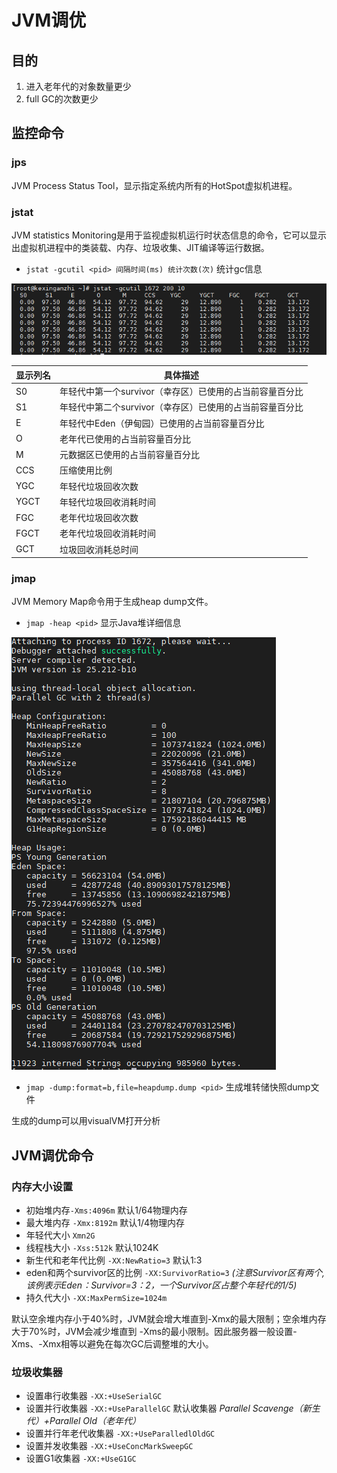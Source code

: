 # JVM调优

## 目的

1. 进入老年代的对象数量更少
2. full GC的次数更少

## 监控命令

### jps

JVM Process Status Tool，显示指定系统内所有的HotSpot虚拟机进程。

### jstat

JVM statistics Monitoring是用于监视虚拟机运行时状态信息的命令，它可以显示出虚拟机进程中的类装载、内存、垃圾收集、JIT编译等运行数据。

- `jstat -gcutil <pid> 间隔时间(ms) 统计次数(次)` 统计gc信息

![jstat](../../pictures/jstat.jpg)

| 显示列名|具体描述|
| ------|------|
|S0|年轻代中第一个survivor（幸存区）已使用的占当前容量百分比|
|S1|年轻代中第二个survivor（幸存区）已使用的占当前容量百分比|
|E|年轻代中Eden（伊甸园）已使用的占当前容量百分比|
|O|老年代已使用的占当前容量百分比|
|M|元数据区已使用的占当前容量百分比|
|CCS|压缩使用比例|
|YGC|年轻代垃圾回收次数|
|YGCT|年轻代垃圾回收消耗时间|
|FGC|老年代垃圾回收次数|
|FGCT|老年代垃圾回收消耗时间|
|GCT|垃圾回收消耗总时间|

### jmap

JVM Memory Map命令用于生成heap dump文件。

- `jmap -heap <pid>` 显示Java堆详细信息

![jmap-heap](../../pictures/jmap-heap.png)

- `jmap -dump:format=b,file=heapdump.dump <pid>` 生成堆转储快照dump文件

生成的dump可以用visualVM打开分析

## JVM调优命令

### 内存大小设置

- 初始堆内存`-Xms:4096m` 默认1/64物理内存
- 最大堆内存 `-Xmx:8192m` 默认1/4物理内存
- 年轻代大小 `Xmn2G`
- 线程栈大小 `-Xss:512k` 默认1024K
- 新生代和老年代比例 `-XX:NewRatio=3` 默认1:3
- eden和两个survivor区的比例 `-XX:SurvivorRatio=3`
*(注意Survivor区有两个,该例表示Eden：Survivor=3：2，一个Survivor区占整个年轻代的1/5)*
- 持久代大小 `-XX:MaxPermSize=1024m`

默认空余堆内存小于40%时，JVM就会增大堆直到-Xmx的最大限制；空余堆内存大于70%时，JVM会减少堆直到 -Xms的最小限制。因此服务器一般设置-Xms、-Xmx相等以避免在每次GC后调整堆的大小。

### 垃圾收集器

- 设置串行收集器 `-XX:+UseSerialGC`
- 设置并行收集器 `-XX:+UseParallelGC` 默认收集器 *Parallel Scavenge（新生代）+Parallel Old（老年代）*
- 设置并行年老代收集器 `-XX:+UseParalledlOldGC`
- 设置并发收集器 `-XX:+UseConcMarkSweepGC`
- 设置G1收集器 `-XX:+UseG1GC`
